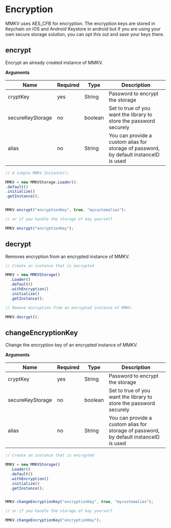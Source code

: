 # Encryption

MMKV uses AES_CFB for encryption. The encryption keys are stored in Keychain on iOS and Android Keystore in android but if you are using your own secure storage solution, you can opt this out and save your keys there.

## encrypt

Encrypt an already created instance of MMKV.

**Arguments**

| Name             | Required | Type    | Description                                                                           |
| ---------------- | -------- | ------- | ------------------------------------------------------------------------------------- |
| cryptKey         | yes      | String  | Password to encrypt the storage                                                       |
| secureKeyStorage | no       | boolean | Set to true of you want the library to store the password securely                    |
| alias            | no       | String  | You can provide a custom alias for storage of password, by default instanceID is used |

```js
// A simple MMKV Instance();

MMKV = new MMKVStorage.Loader().
.default()
.initialize()
.getInstance();


MMKV.encrypt("encryptionKey", true, "mycustomalias");

// or if you handle the storage of key yourself

MMKV.encrypt("encryptionKey");
```

## decrypt

Removes encryption from an encrypted instance of MMKV.

```js
// Create an instance that is encrypted

MMKV = new MMKVStorage()
  .Loader()
  .default()
  .withEncryption()
  .initialize()
  .getInstance();

// Remove encryption from an encrypted instance of MMKV.

MMKV.decrypt();
```

## changeEncryptionKey

Change the encryption key of an encrypted instance of MMKV.

**Arguments**

| Name             | Required | Type    | Description                                                                           |
| ---------------- | -------- | ------- | ------------------------------------------------------------------------------------- |
| cryptKey         | yes      | String  | Password to encrypt the storage                                                       |
| secureKeyStorage | no       | boolean | Set to true of you want the library to store the password securely                    |
| alias            | no       | String  | You can provide a custom alias for storage of password, by default instanceID is used |

```js
// Create an instance that is encrypted

MMKV = new MMKVStorage()
  .Loader()
  .default()
  .withEncryption()
  .initialize()
  .getInstance();


MMKV.changeEncryptionKey("encryptionKey", true, "mycustomalias");

// or if you handle the storage of key yourself

MMKV.changeEncryptionKey("encryptionKey");
```
